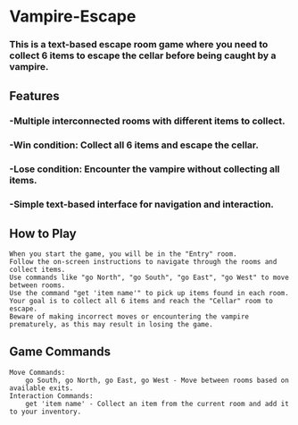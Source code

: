# Vampire-Escape

### This is a text-based escape room game where you need to collect 6 items to escape the cellar before being caught by a vampire.

## Features

### -Multiple interconnected rooms with different items to collect.
### -Win condition: Collect all 6 items and escape the cellar.
### -Lose condition: Encounter the vampire without collecting all items.
### -Simple text-based interface for navigation and interaction.

## How to Play
    When you start the game, you will be in the "Entry" room.
    Follow the on-screen instructions to navigate through the rooms and collect items.
    Use commands like "go North", "go South", "go East", "go West" to move between rooms.
    Use the command "get 'item name'" to pick up items found in each room.
    Your goal is to collect all 6 items and reach the "Cellar" room to escape.
    Beware of making incorrect moves or encountering the vampire prematurely, as this may result in losing the game.

## Game Commands
    Move Commands:
        go South, go North, go East, go West - Move between rooms based on available exits.
    Interaction Commands:
        get 'item name' - Collect an item from the current room and add it to your inventory.

